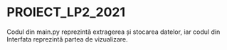 # PROIECT_LP2_2021
Codul  din main.py reprezintă extragerea și stocarea datelor, iar codul din Interfata reprezintă partea de vizualizare.
